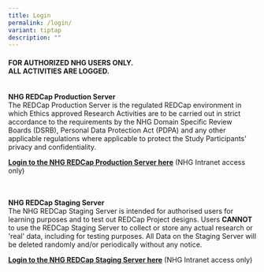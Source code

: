 ```yaml
---
title: Login
permalink: /login/
variant: tiptap
description: ""
---
```

<h4>FOR AUTHORIZED NHG USERS ONLY.&nbsp;<br>ALL ACTIVITIES ARE LOGGED.</h4>
<p>
<br><strong>NHG REDCap Production Server</strong>
<br>The REDCap Production Server is the regulated REDCap environment in which
Ethics approved Research Activities are to be carried out in strict accordance
to the requirements by the NHG Domain Specific Review Boards (DSRB), Personal
Data Protection Act (PDPA) and any other applicable regulations where applicable
to protect the Study Participants’ privacy and confidentiality.&nbsp;</p>
<p><strong><a href="https://redcap.nhg.com.sg/" rel="noopener noreferrer nofollow" target="_blank">Login to the NHG REDCap Production Server here</a></strong> (NHG
Intranet access only)</p>
<p>
<br>
<br><strong>NHG REDCap Staging Server</strong>
<br>The NHG REDCap Staging Server is intended for authorised users for learning
purposes and&nbsp;to test out REDCap Project designs. Users <strong>CANNOT</strong> to
use the REDCap Staging Server to collect or store any actual research or
'real' data, including for testing purposes. All Data on the Staging Server
will be deleted randomly and/or periodically without any notice.</p>
<p><strong><a href="https://redcapuat.nhg.com.sg/" rel="noopener noreferrer nofollow" target="_blank">Login to the NHG REDCap Staging Server here</a></strong> (NHG
Intranet access only)
<br>
<br>
<br>
<br>
</p>